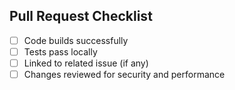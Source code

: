 ## Pull Request Checklist

- [ ] Code builds successfully
- [ ] Tests pass locally
- [ ] Linked to related issue (if any)
- [ ] Changes reviewed for security and performance
